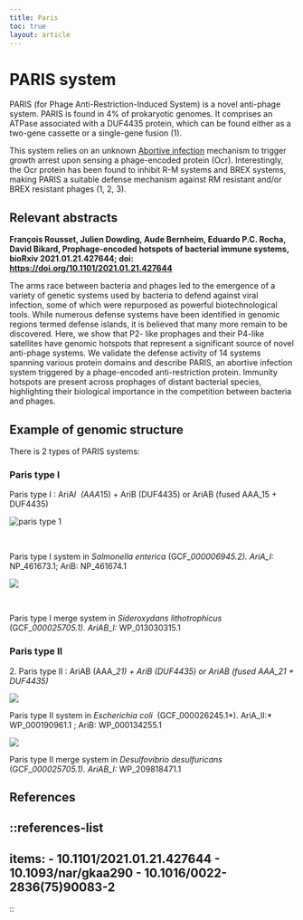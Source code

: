 ```yaml
---
title: Paris
toc: true
layout: article
---
```


# PARIS system

PARIS (for Phage Anti-Restriction-Induced System) is a novel anti-phage system. PARIS is found in 4% of prokaryotic genomes. It comprises an ATPase associated with a DUF4435 protein, which can be found either as a two-gene cassette or a single-gene fusion (1).

This system relies on an unknown [Abortive infection](/general_concepts/Abi) mechanism to trigger growth arrest upon sensing a phage-encoded protein (Ocr). Interestingly, the Ocr protein has been found to inhibit R-M systems and BREX systems, making PARIS a suitable defense mechanism against RM resistant and/or BREX resistant phages (1, 2, 3).

## Relevant abstracts

**François Rousset, Julien Dowding, Aude Bernheim, Eduardo P.C. Rocha, David Bikard, Prophage-encoded hotspots of bacterial immune systems, bioRxiv 2021.01.21.427644; doi: https://doi.org/10.1101/2021.01.21.427644**

The arms race between bacteria and phages led to the emergence of a variety of genetic systems used by bacteria to defend against viral infection, some of which were repurposed as powerful biotechnological tools. While numerous defense systems have been identified in genomic regions termed defense islands, it is believed that many more remain to be discovered. Here, we show that P2- like prophages and their P4-like satellites have genomic hotspots that represent a significant source of novel anti-phage systems. We validate the defense activity of 14 systems spanning various protein domains and describe PARIS, an abortive infection system triggered by a phage-encoded anti-restriction protein. Immunity hotspots are present across prophages of distant bacterial species, highlighting their biological importance in the competition between bacteria and phages.

## Example of genomic structure

There is 2 types of PARIS systems:

### Paris type I

Paris type I : AriA*I  (AAA*15) + AriB (DUF4435) or AriAB (fused AAA_15 + DUF4435)

![paris type 1](/paris_i.svg)

<br/>

Paris type I system in _Salmonella enterica_ (GCF\__000006945.2). AriA_I:_ NP_461673.1; AriB: NP_461674.1

![](/paris_i_merge.svg)

<br/>

Paris type I merge system in _Sideroxydans lithotrophicus_ (GCF\__000025705.1). AriAB_I:_ WP_013030315.1

### Paris type II

2\. Paris type II : AriAB (AAA\__21) + AriB (DUF4435) or AriAB (fused AAA_21 + DUF4435)_

![](/paris_ii.svg)

Paris type II system in *Escherichia coli*  (GCF_000026245.1*). AriA_II:* WP_000190961.1 ; AriB: WP_000134255.1

![](/paris_ii_merge.svg)

Paris type II merge system in _Desulfovibrio desulfuricans_ (GCF\__000025705.1). AriAB_I:_ WP_209818471.1

## References 

::references-list
---
items:
    - 10.1101/2021.01.21.427644
    - 10.1093/nar/gkaa290
    - 10.1016/0022-2836(75)90083-2
---
::
